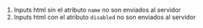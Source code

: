 1. Inputs html sin el atributo `name` no son enviados al servidor
2. Inputs html con el atributo `disabled` no son enviados al servidor
